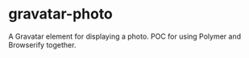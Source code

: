 gravatar-photo
=========

A Gravatar element for displaying a photo. POC for using Polymer and Browserify together.
